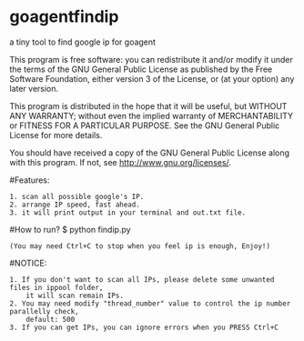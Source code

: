 goagentfindip
=============

a tiny tool to find google ip for goagent

This program is free software: you can redistribute it and/or modify
it under the terms of the GNU General Public License as published by
the Free Software Foundation, either version 3 of the License, or
(at your option) any later version.

This program is distributed in the hope that it will be useful,
but WITHOUT ANY WARRANTY; without even the implied warranty of
MERCHANTABILITY or FITNESS FOR A PARTICULAR PURPOSE.  See the
GNU General Public License for more details.

You should have received a copy of the GNU General Public License
along with this program.  If not, see <http://www.gnu.org/licenses/>.

#Features:

    1. scan all possible google's IP.
    2. arrange IP speed, fast ahead.
    3. it will print output in your terminal and out.txt file.

#How to run?
    $ python findip.py
    
    (You may need Ctrl+C to stop when you feel ip is enough, Enjoy!)

#NOTICE:

    1. If you don't want to scan all IPs, please delete some unwanted files in ippool folder,
        it will scan remain IPs.
    2. You may need modify "thread_number" value to control the ip number parallelly check,
        default: 500
    3. If you can get IPs, you can ignore errors when you PRESS Ctrl+C
    
